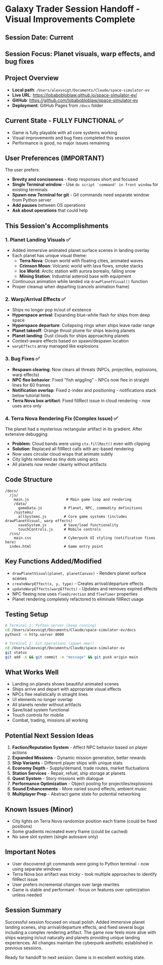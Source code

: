 # Galaxy Trader Session Handoff - Visual Improvements Complete

## Session Date: Current
## Session Focus: Planet visuals, warp effects, and bug fixes

## Project Overview
- **Local path**: `/Users/alexvoigt/Documents/Claude/space-simulator-ev`
- **Live URL**: https://lobabobloblaw.github.io/space-simulator-ev/
- **GitHub**: https://github.com/lobabobloblaw/space-simulator-ev
- **Deployment**: GitHub Pages from `/docs` folder

## Current State - FULLY FUNCTIONAL ✅
- Game is fully playable with all core systems working
- Visual improvements and bug fixes completed this session
- Performance is good, no major issues remaining

## User Preferences (IMPORTANT)
The user prefers:
- **Brevity and conciseness** - Keep responses short and focused
- **Single Terminal window** - Use `do script 'command' in front window` for existing terminals
- **Spawn new Terminal for git** - Git commands need separate window from Python server
- **Add pauses** between OS operations
- **Ask about operations** that could help

## This Session's Accomplishments

### 1. Planet Landing Visuals ✅
- Added immersive animated planet surface scenes in landing overlay
- Each planet has unique visual theme:
  - **Terra Nova**: Ocean world with floating cities, animated waves
  - **Crimson Moon**: Volcanic world with lava flows, smoke stacks
  - **Ice World**: Arctic station with aurora borealis, falling snow
  - **Mining Station**: Industrial asteroid base with equipment
- Continuous animation while landed via `drawPlanetVisual()` function
- Proper cleanup when departing (cancels animation frame)

### 2. Warp/Arrival Effects ✅
- Ships no longer pop in/out of existence
- **Hyperspace arrival**: Expanding blue-white flash for ships from deep space
- **Hyperspace departure**: Collapsing rings when ships leave radar range
- **Planet takeoff**: Orange thrust plume for ships leaving planets
- **Planet landing**: Dust clouds for ships approaching planets
- Context-aware effects based on spawn/despawn location
- `warpEffects` array managed like explosions

### 3. Bug Fixes ✅
- **Respawn clearing**: Now clears all threats (NPCs, projectiles, explosions, warp effects)
- **NPC flee behavior**: Fixed "fish wiggling" - NPCs now flee in straight lines for 60 frames
- **Notification overlap**: Fixed z-index and positioning - notifications stack below tutorial hints
- **Terra Nova box artifact**: Fixed fillRect issue in cloud rendering - now uses arcs only

### 4. Terra Nova Rendering Fix (Complex Issue) ✅
The planet had a mysterious rectangular artifact in its gradient. After extensive debugging:
- **Problem**: Cloud bands were using `ctx.fillRect()` even with clipping
- **Solution**: Replaced all fillRect calls with arc-based rendering
- Now uses circular cloud wisps that animate subtly
- City lights rendered as tiny dots using arcs
- All planets now render cleanly without artifacts

## Code Structure
```
/docs/
  /js/
    main.js                 # Main game loop and rendering
    /data/
      gameData.js          # Planet, NPC, commodity definitions
    /systems/
      allSystems.js        # Core game systems (includes drawPlanetVisual, warp effects)
      saveSystem.js        # Save/load functionality
      touchControls.js     # Mobile controls
  /css/
    main.css               # Cyberpunk UI styling (notification fixes here)
  index.html               # Game entry point
```

## Key Functions Added/Modified
- `drawPlanetVisual(planet, planetCanvas)` - Renders planet surface scenes
- `createWarpEffect(x, y, type)` - Creates arrival/departure effects
- `updateWarpEffects(warpEffects)` - Updates and removes expired effects
- NPC fleeing now uses `fleeDirection` and `fleeTimer` properties
- Planet rendering completely refactored to eliminate fillRect usage

## Testing Setup
```bash
# Terminal 1: Python server (keep running)
cd /Users/alexvoigt/Documents/Claude/space-simulator-ev/docs
python3 -m http.server 8000

# Terminal 2: Git operations (spawn new!)
cd /Users/alexvoigt/Documents/Claude/space-simulator-ev
git status
git add -A && git commit -m "message" && git push origin main
```

## What Works Well
- Landing on planets shows beautiful animated scenes
- Ships arrive and depart with appropriate visual effects
- NPCs flee realistically in straight lines
- UI elements no longer overlap
- All planets render without artifacts
- Save/load system functional
- Touch controls for mobile
- Combat, trading, missions all working

## Potential Next Session Ideas
1. **Faction/Reputation System** - Affect NPC behavior based on player actions
2. **Expanded Missions** - Dynamic mission generation, better rewards
3. **Ship Variants** - Different player ships with unique stats
4. **Economy Depth** - Supply/demand, trade routes, market fluctuations
5. **Station Services** - Repair, refuel, ship storage at planets
6. **Quest System** - Story missions with dialogue
7. **Performance Optimization** - Object pooling for projectiles/explosions
8. **Sound Enhancements** - More varied sound effects, ambient music
9. **Multiplayer Prep** - Abstract game state for potential networking

## Known Issues (Minor)
- City lights on Terra Nova randomize position each frame (could be fixed positions)
- Some gradients recreated every frame (could be cached)
- No save slot system (single autosave only)

## Important Notes
- User discovered git commands were going to Python terminal - now using separate windows
- Terra Nova box artifact was tricky - took multiple approaches to identify fillRect issue
- User prefers incremental changes over large rewrites
- Game is stable and performant - focus on features over optimization unless needed

## Session Summary
Successful session focused on visual polish. Added immersive planet landing scenes, ship arrival/departure effects, and fixed several bugs including a complex rendering artifact. The game now feels more alive with ships warping in/out naturally and planets providing unique landing experiences. All changes maintain the cyberpunk aesthetic established in previous sessions.

Ready for handoff to next session. Game is in excellent working state.
